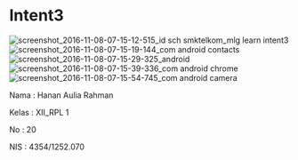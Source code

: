# Intent3

![screenshot_2016-11-08-07-15-12-515_id sch smktelkom_mlg learn intent3](https://cloud.githubusercontent.com/assets/21304049/20081867/c4907f46-a584-11e6-97ff-98772de5fdcb.png)
![screenshot_2016-11-08-07-15-19-144_com android contacts](https://cloud.githubusercontent.com/assets/21304049/20081863/c48d10ae-a584-11e6-8548-1c68d9457e73.png)
![screenshot_2016-11-08-07-15-29-325_android](https://cloud.githubusercontent.com/assets/21304049/20081864/c48d8822-a584-11e6-8730-309ec5367664.png)
![screenshot_2016-11-08-07-15-39-336_com android chrome](https://cloud.githubusercontent.com/assets/21304049/20081865/c48e7d90-a584-11e6-8562-d76dcf421db3.png)
![screenshot_2016-11-08-07-15-54-745_com android camera](https://cloud.githubusercontent.com/assets/21304049/20081866/c48f501c-a584-11e6-9f7e-9b15a4ca90ab.png)

Nama : Hanan Aulia Rahman

Kelas : XII_RPL 1

No : 20

NIS : 4354/1252.070
